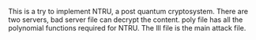 This is a try to implement NTRU, a post quantum cryptosystem. There are two servers, bad server file can decrypt the content. poly file has all the polynomial functions required for NTRU. The lll file is the main attack file. 
